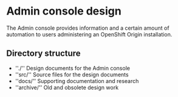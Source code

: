 Admin console design
====================

The Admin console provides information and a certain amount of automation to users administering an OpenShift Origin installation.

Directory structure
-------------------
- ''./'' Design documents for the Admin console
- ''src/'' Source files for the design documents
- ''docs/'' Supporting documentation and research
- ''archive/'' Old and obsolete design work
